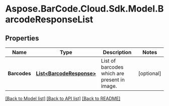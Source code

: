 # Aspose.BarCode.Cloud.Sdk.Model.BarcodeResponseList
## Properties

Name | Type | Description | Notes
------------ | ------------- | ------------- | -------------
**Barcodes** | [**List&lt;BarcodeResponse&gt;**](BarcodeResponse.md) | List of barcodes which are present in image. | [optional] 

[[Back to Model list]](../README.md#documentation-for-models) [[Back to API list]](../README.md#documentation-for-api-endpoints) [[Back to README]](../README.md)

